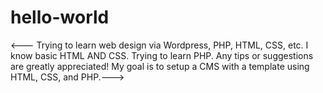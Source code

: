 # hello-world

<--- Trying to learn web design via Wordpress, PHP, HTML, CSS, etc. I know basic HTML AND CSS. Trying to learn PHP. Any tips or suggestions
are greatly appreciated! My goal is to setup a CMS with a template using HTML, CSS, and PHP.---> 
